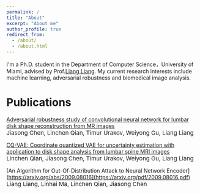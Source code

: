```yaml
---
permalink: /
title: "About"
excerpt: "About me"
author_profile: true
redirect_from: 
  - /about/
  - /about.html
---
```

I'm a Ph.D. student in the Department of Computer Science，University of Miami, advised by Prof.[Liang Liang](https://liangbright.wordpress.com/). My current research interests include machine learning, adversarial robustness and biomedical image analysis.

Publications
======
[Adversarial robustness study of convolutional neural network for lumbar disk shape reconstruction from MR images](https://arxiv.org/ftp/arxiv/papers/2102/2102.02885.pdf)<br>
<span style="font-size:4mm;">Jiasong Chen, Linchen Qian, Timur Urakov, Weiyong Gu, Liang Liang </span> <br>

[CQ-VAE: Coordinate quantized VAE for uncertainty estimation with application to disk shape analysis from lumbar spine MRI images](https://arxiv.org/ftp/arxiv/papers/2010/2010.08713.pdf)<br>
<span style="font-size:4mm;">Linchen Qian, Jiasong Chen, Timur Urakov, Weiyong Gu, Liang Liang </span> <br>

[An Algorithm for Out-Of-Distribution Attack to Neural Network Encoder](https://arxiv.org/abs/2009.08016](https://arxiv.org/pdf/2009.08016.pdf)<br>
<span style="font-size:4mm;">Liang Liang, Linhai Ma, Linchen Qian, Jiasong Chen </span> <br>


